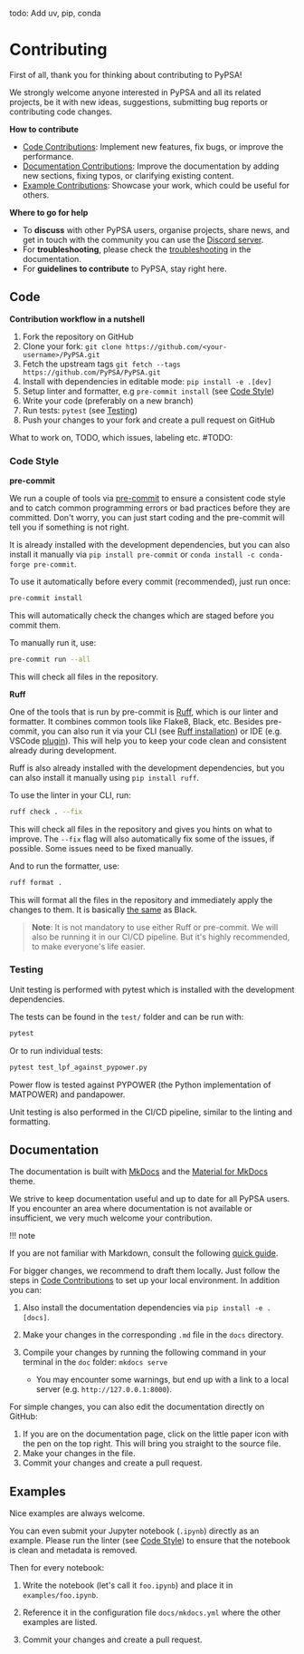 todo: Add uv, pip, conda


# Contributing

First of all, thank you for thinking about contributing to PyPSA! 

We strongly welcome anyone interested in PyPSA and all its related projects, be it
with new ideas, suggestions, submitting bug reports or contributing code changes.

**How to contribute**

* [Code Contributions](#code): Implement new features, fix bugs, or improve the performance.
* [Documentation Contributions](#documentation): Improve the documentation by adding new sections, fixing typos, or clarifying existing content.
* [Example Contributions](#examples): Showcase your work, which could be useful for others.

**Where to go for help**

* To **discuss** with other PyPSA users, organise projects, share news, and get in touch with the community you can use the [Discord server](https://discord.gg/AnuJBk23FU).
* For **troubleshooting**, please check the [troubleshooting](troubleshooting.md) in the documentation.
* For **guidelines to contribute** to PyPSA, stay right here.

## Code

**Contribution workflow in a nutshell**

1. Fork the repository on GitHub
2. Clone your fork: `git clone https://github.com/<your-username>/PyPSA.git`
3. Fetch the upstream tags `git fetch --tags https://github.com/PyPSA/PyPSA.git`
4. Install with dependencies in editable mode: `pip install -e .[dev]`
5. Setup linter and formatter, e.g `pre-commit install` (see [Code Style](#code-style))
6. Write your code (preferably on a new branch)
7. Run tests: `pytest` (see [Testing](#testing))
8. Push your changes to your fork and create a pull request on GitHub

What to work on, TODO, which issues, labeling etc.  #TODO: 

### Code Style

**pre-commit**

We run a couple of tools via [pre-commit](https://pre-commit.com) to ensure a 
consistent code style and to catch common programming errors or bad practices before
they are committed. Don't worry, you can just start coding and the pre-commit will 
tell you if something is not right.

It is already installed with the development dependencies, but you can also install it
manually via `pip install pre-commit` or `conda install -c conda-forge pre-commit`.

To use it automatically before every commit (recommended), just run once:

```bash
pre-commit install
```

This will automatically check the changes which are staged before you commit them.

To manually run it, use:

```bash
pre-commit run --all
```

This will check all files in the repository.

**Ruff**

One of the tools that is run by pre-commit is [Ruff](https://docs.astral.sh/ruff),
which is our linter and formatter. It combines common tools like Flake8, Black, etc. 
Besides pre-commit, you can also run it via your CLI (see [Ruff installation](https://docs.astral.sh/ruff/installation/)) 
or IDE (e.g. VSCode [plugin](https://marketplace.visualstudio.com/items?itemName=charliermarsh.ruff)).
This will help you to keep your code clean and consistent already during development.

Ruff is also already installed with the development dependencies, but you can also install it
manually using `pip install ruff`.

To use the linter in your CLI, run:

```bash
ruff check . --fix
```

This will check all files in the repository and gives you hints on what to improve. The 
`--fix` flag will also automatically fix some of the issues, if possible. Some 
issues need to be fixed manually.

And to run the formatter, use:

```bash
ruff format .
```

This will format all the files in the repository and immediately apply the changes to 
them. It is basically [the same](https://docs.astral.sh/ruff/faq/#how-does-ruffs-formatter-compare-to-black)
as Black. 

> **Note**: It is not mandatory to use either Ruff or pre-commit. We will also be running it in 
> our CI/CD pipeline. But it's highly recommended, to make everyone's life easier.

### Testing

Unit testing is performed with pytest which is installed with the development dependencies.

The tests can be found in the `test/` folder and can be run with:

```bash
pytest
```

Or to run individual tests:

```bash
pytest test_lpf_against_pypower.py
```

Power flow is tested against PYPOWER (the Python implementation of MATPOWER)
and pandapower.

Unit testing is also performed in the CI/CD pipeline, similar to the linting and formatting.

## Documentation

The documentation is built with [MkDocs](https://www.mkdocs.org) and the
[Material for MkDocs](https://squidfunk.github.io/mkdocs-material) theme.

We strive to keep documentation useful and up to date for all PyPSA users. If
you encounter an area where documentation is not available or insufficient, we
very much welcome your contribution.

!!! note

   If you are not familiar with Markdown, consult the following [quick guide](https://www.markdownguide.org/basic-syntax/).

For bigger changes, we recommend to draft them locally. Just follow the steps in 
[Code Contributions](#code) to set up your local environment. In addition you can:

1. Also install the documentation dependencies via `pip install -e .[docs]`.
2. Make your changes in the corresponding `.md` file in the `docs` directory.
3. Compile your changes by running the following command in your terminal in the `doc` folder: `mkdocs serve`
   
   * You may encounter some warnings, but end up with a link to a local server (e.g. `http://127.0.0.1:8000`).

For simple changes, you can also edit the documentation directly on GitHub:

1. If you are on the documentation page, click on the little paper icon with the pen on the top right. This will bring you straight to the source file.
2. Make your changes in the file.
3. Commit your changes and create a pull request.

## Examples

Nice examples are always welcome.

You can even submit your Jupyter notebook (`.ipynb`) directly
as an example. Please run the linter (see [Code Style](#code-style)) to ensure
that the notebook is clean and metadata is removed.

Then for every notebook:

1. Write the notebook (let's call it `foo.ipynb`) and place it
   in `examples/foo.ipynb`.

2. Reference it in the configuration file `docs/mkdocs.yml` where the other examples are listed.

3. Commit your changes and create a pull request.
